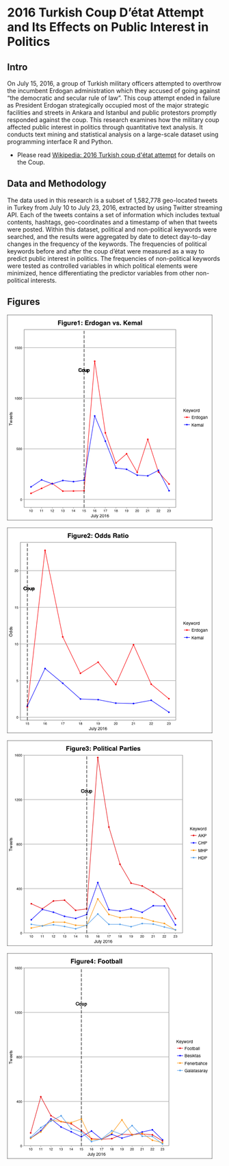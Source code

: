 # 2016 Turkish Coup D’état Attempt and Its Effects on Public Interest in Politics 

## Intro
On July 15, 2016, a group of Turkish military officers attempted to overthrow the incumbent Erdogan administration which they accused of going against “the democratic and secular rule of law”. This coup attempt ended in failure as President Erdogan strategically occupied most of the major strategic facilities and streets in Ankara and Istanbul and public protestors promptly responded against the coup. This research examines how the military coup affected public interest in politics through quantitative text analysis. It conducts text mining and statistical analysis on a large-scale dataset using programming interface R and Python.

* Please read [Wikipedia: 2016 Turkish coup d'état attempt](https://en.wikipedia.org/wiki/2016_Turkish_coup_d%27%C3%A9tat_attempt) for details on the Coup.

## Data and Methodology
The data used in this research is a subset of 1,582,778 geo-located tweets in Turkey from July 10 to July 23, 2016, extracted by using Twitter streaming API. Each of the tweets contains a set of information which includes textual contents, hashtags, geo-coordinates and a timestamp of when that tweets were posted. 
Within this dataset, political and non-political keywords were searched, and the results were aggregated by date to detect day-to-day changes in the frequency of the keywords. 
The frequencies of political keywords before and after the coup d’état were measured as a way to predict public interest in politics. 
The frequencies of non-political keywords were tested as controlled variables in which political elements were minimized, hence differentiating the predictor variables from other non-political interests.

## Figures

![TR_erdogan_kemal](/figures/TR_erdogan_kemal.png)

![TR_odds_ratio](/figures/TR_Odds_Ratio.png)

![TR_party](/figures/TR_party.png)

![TR_Football](/figures/TR_Football.png)
